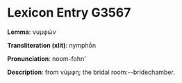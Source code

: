 # Lexicon Entry G3567

**Lemma**: νυμφών

**Transliteration (xlit)**: nymphṓn

**Pronunciation**: noom-fohn'

**Description**:
from νύμφη; the bridal room:--bridechamber.
